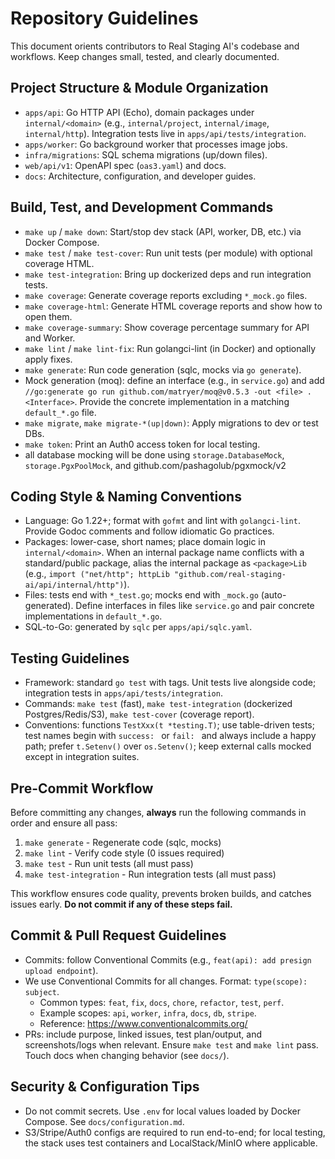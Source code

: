 # Repository Guidelines

This document orients contributors to Real Staging AI's codebase and workflows. Keep changes small, tested, and clearly documented.

## Project Structure & Module Organization
- `apps/api`: Go HTTP API (Echo), domain packages under `internal/<domain>` (e.g., `internal/project`, `internal/image`, `internal/http`). Integration tests live in `apps/api/tests/integration`.
- `apps/worker`: Go background worker that processes image jobs.
- `infra/migrations`: SQL schema migrations (up/down files).
- `web/api/v1`: OpenAPI spec (`oas3.yaml`) and docs.
- `docs`: Architecture, configuration, and developer guides.

## Build, Test, and Development Commands
- `make up` / `make down`: Start/stop dev stack (API, worker, DB, etc.) via Docker Compose.
- `make test` / `make test-cover`: Run unit tests (per module) with optional coverage HTML.
- `make test-integration`: Bring up dockerized deps and run integration tests.
- `make coverage`: Generate coverage reports excluding `*_mock.go` files.
- `make coverage-html`: Generate HTML coverage reports and show how to open them.
- `make coverage-summary`: Show coverage percentage summary for API and Worker.
- `make lint` / `make lint-fix`: Run golangci-lint (in Docker) and optionally apply fixes.
- `make generate`: Run code generation (sqlc, mocks via `go generate`).
- Mock generation (moq): define an interface (e.g., in `service.go`) and add `//go:generate go run github.com/matryer/moq@v0.5.3 -out <file> . <Interface>`. Provide the concrete implementation in a matching `default_*.go` file.
- `make migrate`, `make migrate-*(up|down)`: Apply migrations to dev or test DBs.
- `make token`: Print an Auth0 access token for local testing.
- all database mocking will be done using `storage.DatabaseMock`, `storage.PgxPoolMock`, and github.com/pashagolub/pgxmock/v2

## Coding Style & Naming Conventions
- Language: Go 1.22+; format with `gofmt` and lint with `golangci-lint`. Provide Godoc comments and follow idiomatic Go practices.
- Packages: lower-case, short names; place domain logic in `internal/<domain>`. When an internal package name conflicts with a standard/public package, alias the internal package as `<package>Lib` (e.g., `import ("net/http"; httpLib "github.com/real-staging-ai/api/internal/http")`).
- Files: tests end with `*_test.go`; mocks end with `_mock.go` (auto-generated). Define interfaces in files like `service.go` and pair concrete implementations in `default_*.go`.
- SQL-to-Go: generated by `sqlc` per `apps/api/sqlc.yaml`.

## Testing Guidelines
- Framework: standard `go test` with tags. Unit tests live alongside code; integration tests in `apps/api/tests/integration`.
- Commands: `make test` (fast), `make test-integration` (dockerized Postgres/Redis/S3), `make test-cover` (coverage report).
- Conventions: functions `TestXxx(t *testing.T)`; use table-driven tests; test names begin with `success: ` or `fail: ` and always include a happy path; prefer `t.Setenv()` over `os.Setenv()`; keep external calls mocked except in integration suites.

## Pre-Commit Workflow
Before committing any changes, **always** run the following commands in order and ensure all pass:
1. `make generate` - Regenerate code (sqlc, mocks)
2. `make lint` - Verify code style (0 issues required)
3. `make test` - Run unit tests (all must pass)
4. `make test-integration` - Run integration tests (all must pass)

This workflow ensures code quality, prevents broken builds, and catches issues early. **Do not commit if any of these steps fail.**

## Commit & Pull Request Guidelines
- Commits: follow Conventional Commits (e.g., `feat(api): add presign upload endpoint`).
- We use Conventional Commits for all changes. Format: `type(scope): subject`.
  - Common types: `feat`, `fix`, `docs`, `chore`, `refactor`, `test`, `perf`.
  - Example scopes: `api`, `worker`, `infra`, `docs`, `db`, `stripe`.
  - Reference: https://www.conventionalcommits.org/
- PRs: include purpose, linked issues, test plan/output, and screenshots/logs when relevant. Ensure `make test` and `make lint` pass. Touch docs when changing behavior (see `docs/`).

## Security & Configuration Tips
- Do not commit secrets. Use `.env` for local values loaded by Docker Compose. See `docs/configuration.md`.
- S3/Stripe/Auth0 configs are required to run end-to-end; for local testing, the stack uses test containers and LocalStack/MinIO where applicable.
